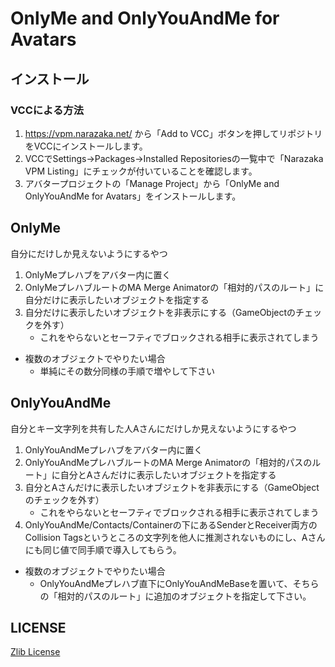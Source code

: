 # OnlyMe and OnlyYouAndMe for Avatars

## インストール

### VCCによる方法

1. https://vpm.narazaka.net/ から「Add to VCC」ボタンを押してリポジトリをVCCにインストールします。
2. VCCでSettings→Packages→Installed Repositoriesの一覧中で「Narazaka VPM Listing」にチェックが付いていることを確認します。
3. アバタープロジェクトの「Manage Project」から「OnlyMe and OnlyYouAndMe for Avatars」をインストールします。

## OnlyMe

自分にだけしか見えないようにするやつ

1. OnlyMeプレハブをアバター内に置く
2. OnlyMeプレハブルートのMA Merge Animatorの「相対的パスのルート」に自分だけに表示したいオブジェクトを指定する
3. 自分だけに表示したいオブジェクトを非表示にする（GameObjectのチェックを外す）
    - これをやらないとセーフティでブロックされる相手に表示されてしまう

- 複数のオブジェクトでやりたい場合
  - 単純にその数分同様の手順で増やして下さい

## OnlyYouAndMe

自分とキー文字列を共有した人Aさんにだけしか見えないようにするやつ
1. OnlyYouAndMeプレハブをアバター内に置く
2. OnlyYouAndMeプレハブルートのMA Merge Animatorの「相対的パスのルート」に自分とAさんだけに表示したいオブジェクトを指定する
3. 自分とAさんだけに表示したいオブジェクトを非表示にする（GameObjectのチェックを外す）
    - これをやらないとセーフティでブロックされる相手に表示されてしまう
4. OnlyYouAndMe/Contacts/Containerの下にあるSenderとReceiver両方のCollision Tagsというところの文字列を他人に推測されないものにし、Aさんにも同じ値で同手順で導入してもらう。

- 複数のオブジェクトでやりたい場合
  - OnlyYouAndMeプレハブ直下にOnlyYouAndMeBaseを置いて、そちらの「相対的パスのルート」に追加のオブジェクトを指定して下さい。

## LICENSE

[Zlib License](LICENSE.txt)
